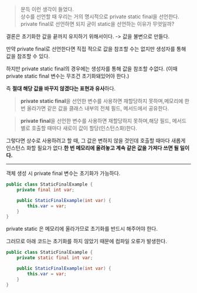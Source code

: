

> 문득 이런 생각이 들었다.  
> 상수를 선언할 때 우리는 거의 명시적으로 private static final을 선언한다.  
> private final로 선언하면 되지 굳이 static을 선언하는 이유가 무엇일까?

결론은 초기화한 값을 끝까지 유지하기 위해서이다. -> 값을 불변으로 만들다.

만약 private final로 선언한다면 직접 적으로 값을 참조할 수는 없지만 생성자를 통해 값을 참조할 수 있다.

하지만 private static final의 경우에는 생성자를 통해 값을 참조할 수없다. (이때 private static final 변수는 무조건 초기화돼있어야 한다.)

즉 **절대 해당 값을 바꾸지 않겠다는 표현과 유사**하다.



> **private static final**을 선언한 변수를 사용하면 재할당하지 못하며,메모리에 한 번 올라가면 같은 값을 클래스 내부의 전체 필드, 메서드에서 공유한다.

> **private final**을 선언한 변수를 사용하면 재할당하지 못하며,해당 필드, 메서드 별로 호출할 때마다 새로이 값이 할당(인스턴스화)한다.

그렇다면 상수로 사용하려고 할 때, 그 값은 변하지 않을 것인데 호출할 때마다 새롭게 인스턴스 화할 필요가 없다.**한 번 메모리에 올려놓고 계속 같은 값을 가져다 쓰면 될 일이다.**

---

객체 생성 시 private final 변수는 초기화가 가능하다.

```java
public class StaticFinalExample {
    private final int var;

    public StaticFinalExample(int var) {
        this.var = var;
    }
}
```

private static 은 메모리에 올라가므로 초기화를 반드시 해주어야 한다.



그러므로 아래 코드는 초기화를 하지 않았기 때문에 컴파일 오류가 발생한다.

```java
public class StaticFinalExample {
    private static final int var;

    public StaticFinalExample(int var) {
        this.var = var;
    }
}
```

